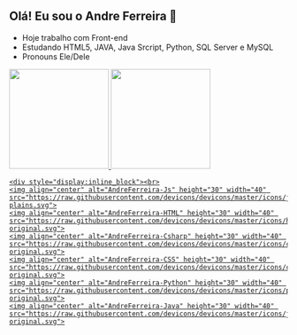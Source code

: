 ## Olá! Eu sou o Andre Ferreira 👋


- Hoje trabalho com Front-end
- Estudando HTML5, JAVA, Java Srcript, Python, SQL Server e MySQL
- Pronouns Ele/Dele

<div>
    <a href="https://github.com/andreferreirax">
    <img height="180em" src="https://github-readme-stats.vercel.app/api?username=andreferreirax&show_icons=true&theme=dark&include_all_commits=true&count_private=true"/>
    <img height="180em"src="https://github-readme-stats.vercel.app/api/top-langs/?username=andreferreirax&layout=compact&langs_count=16&theme=dark"/>
</div>
    
    <div style="display:inline_block"><br>
	<img align="center" alt="AndreFerreira-Js" height="30" width="40" src="https://raw.githubusercontent.com/devicons/devicons/master/icons/javascript/javasript-plains.svg">
	<img align="center" alt="AndreFerreira-HTML" height="30" width="40" src="https://raw.githubusercontent.com/devicons/devicons/master/icons/html5/html5-original.svg">
	<img align="center" alt="AndreFerreira-Csharp" height="30" width="40" src="https://raw.githubusercontent.com/devicons/devicons/master/icons/csharp/csharp-original.svg">
	<img align="center" alt="AndreFerreira-CSS" height="30" width="40" src="https://raw.githubusercontent.com/devicons/devicons/master/icons/css3/css3-original.svg">
	<img align="center" alt="AndreFerreira-Python" height="30" width="40" src="https://raw.githubusercontent.com/devicons/devicons/master/icons/python/python-original.svg">
	<img align="center" alt="AndreFerreira-Java" height="30" width="40" src="https://raw.githubusercontent.com/devicons/devicons/master/icons/java/java-original.svg">
</div>
